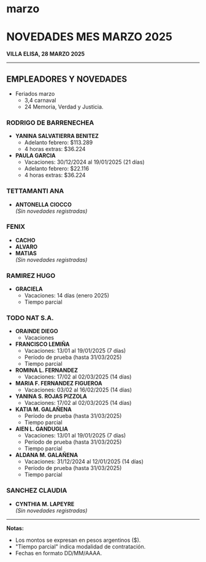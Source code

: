# marzo
# NOVEDADES MES MARZO 2025  
**VILLA ELISA, 28 MARZO 2025**  

---

## EMPLEADORES Y NOVEDADES  
- Feriados marzo
  - 3,4 carnaval
  - 24 Memoria, Verdad y Justicia.

### RODRIGO DE BARRENECHEA  
- **YANINA SALVATIERRA BENITEZ**  
  - Adelanto febrero: $113.289  
  - 4 horas extras: $36.224  
- **PAULA GARCIA**  
  - Vacaciones: 30/12/2024 al 19/01/2025 (21 días)  
  - Adelanto febrero: $22.116  
  - 4 horas extras: $36.224  

### TETTAMANTI ANA  
- **ANTONELLA CIOCCO**  
  *(Sin novedades registradas)*  

### FENIX  
- **CACHO**  
- **ALVARO**  
- **MATIAS**  
  *(Sin novedades registradas)*  

### RAMIREZ HUGO  
- **GRACIELA**  
  - Vacaciones: 14 días (enero 2025)  
  - Tiempo parcial  

### TODO NAT S.A.  
- **ORAINDE DIEGO**  
  - Vacaciones  
- **FRANCISCO LEMIÑA**  
  - Vacaciones: 13/01 al 19/01/2025 (7 días)  
  - Período de prueba (hasta 31/03/2025)  
  - Tiempo parcial  
- **ROMINA L. FERNANDEZ**  
  - Vacaciones: 17/02 al 02/03/2025 (14 días)  
- **MARIA F. FERNANDEZ FIGUEROA**  
  - Vacaciones: 03/02 al 16/02/2025 (14 días)  
- **YANINA S. ROJAS PIZZOLA**  
  - Vacaciones: 17/02 al 02/03/2025 (14 días)  
- **KATIA M. GALAÑENA**  
  - Período de prueba (hasta 31/03/2025)  
  - Tiempo parcial  
- **AIEN L. GANDUGLIA**  
  - Vacaciones: 13/01 al 19/01/2025 (7 días)  
  - Período de prueba (hasta 31/03/2025)  
  - Tiempo parcial  
- **ALDANA M. GALAÑENA**  
  - Vacaciones: 31/12/2024 al 12/01/2025 (14 días)  
  - Período de prueba (hasta 31/03/2025)  
  - Tiempo parcial  

### SANCHEZ CLAUDIA  
- **CYNTHIA M. LAPEYRE**  
  *(Sin novedades registradas)*  

---

**Notas:**  
- Los montos se expresan en pesos argentinos ($).  
- "Tiempo parcial" indica modalidad de contratación.  
- Fechas en formato DD/MM/AAAA.  
